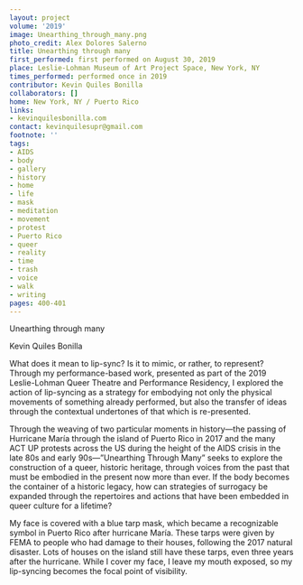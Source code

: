 ```yaml
---
layout: project
volume: '2019'
image: Unearthing_through_many.png
photo_credit: Alex Dolores Salerno
title: Unearthing through many
first_performed: first performed on August 30, 2019
place: Leslie-Lohman Museum of Art Project Space, New York, NY
times_performed: performed once in 2019
contributor: Kevin Quiles Bonilla
collaborators: []
home: New York, NY / Puerto Rico
links:
- kevinquilesbonilla.com
contact: kevinquilesupr@gmail.com
footnote: ''
tags:
- AIDS
- body
- gallery
- history
- home
- life
- mask
- meditation
- movement
- protest
- Puerto Rico
- queer
- reality
- time
- trash
- voice
- walk
- writing
pages: 400-401
---
```


Unearthing through many

Kevin Quiles Bonilla

What does it mean to lip-sync? Is it to mimic, or rather, to represent? Through my performance-based work, presented as part of the 2019 Leslie-Lohman Queer Theatre and Performance Residency, I explored the action of lip-syncing as a strategy for embodying not only the physical movements of something already performed, but also the transfer of ideas through the contextual undertones of that which is re-presented.

Through the weaving of two particular moments in history—the passing of Hurricane María through the island of Puerto Rico in 2017 and the many ACT UP protests across the US during the height of the AIDS crisis in the late 80s and early 90s—”Unearthing Through Many” seeks to explore the construction of a queer, historic heritage, through voices from the past that must be embodied in the present now more than ever. If the body becomes the container of a historic legacy, how can strategies of surrogacy be expanded through the repertoires and actions that have been embedded in queer culture for a lifetime?

My face is covered with a blue tarp mask, which became a recognizable symbol in Puerto Rico after hurricane María. These tarps were given by FEMA to people who had damage to their houses, following the 2017 natural disaster. Lots of houses on the island still have these tarps, even three years after the hurricane. While I cover my face, I leave my mouth exposed, so my lip-syncing becomes the focal point of visibility.
